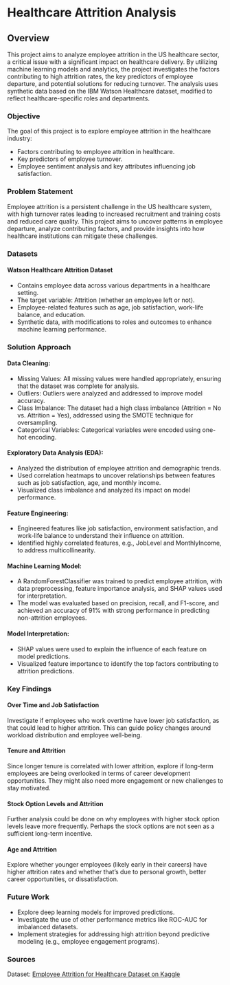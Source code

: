 # Healthcare Attrition Analysis

## Overview

This project aims to analyze employee attrition in the US healthcare sector, a critical issue with a significant impact on healthcare delivery. By utilizing machine learning models and analytics, the project investigates the factors contributing to high attrition rates, the key predictors of employee departure, and potential solutions for reducing turnover. The analysis uses synthetic data based on the IBM Watson Healthcare dataset, modified to reflect healthcare-specific roles and departments.

### Objective

The goal of this project is to explore employee attrition in the healthcare industry:

- Factors contributing to employee attrition in healthcare.
- Key predictors of employee turnover.
- Employee sentiment analysis and key attributes influencing job satisfaction.

### Problem Statement

Employee attrition is a persistent challenge in the US healthcare system, with high turnover rates leading to increased recruitment and training costs and reduced care quality. This project aims to uncover patterns in employee departure, analyze contributing factors, and provide insights into how healthcare institutions can mitigate these challenges.

### Datasets

#### Watson Healthcare Attrition Dataset

- Contains employee data across various departments in a healthcare setting.
- The target variable: Attrition (whether an employee left or not).
- Employee-related features such as age, job satisfaction, work-life balance, and education.
- Synthetic data, with modifications to roles and outcomes to enhance machine learning performance.

### Solution Approach

#### Data Cleaning:
- Missing Values: All missing values were handled appropriately, ensuring that the dataset was complete for analysis.
- Outliers: Outliers were analyzed and addressed to improve model accuracy.
- Class Imbalance: The dataset had a high class imbalance (Attrition = No vs. Attrition = Yes), addressed using the SMOTE technique for oversampling.
- Categorical Variables: Categorical variables were encoded using one-hot encoding.

#### Exploratory Data Analysis (EDA):

- Analyzed the distribution of employee attrition and demographic trends.
- Used correlation heatmaps to uncover relationships between features such as job satisfaction, age, and monthly income.
- Visualized class imbalance and analyzed its impact on model performance.

#### Feature Engineering:

- Engineered features like job satisfaction, environment satisfaction, and work-life balance to understand their influence on attrition.
- Identified highly correlated features, e.g., JobLevel and MonthlyIncome, to address multicollinearity.

#### Machine Learning Model:

- A RandomForestClassifier was trained to predict employee attrition, with data preprocessing, feature importance analysis, and SHAP values used for interpretation.
- The model was evaluated based on precision, recall, and F1-score, and achieved an accuracy of 91% with strong performance in predicting non-attrition employees.

#### Model Interpretation:

- SHAP values were used to explain the influence of each feature on model predictions.
- Visualized feature importance to identify the top factors contributing to attrition predictions.

### Key Findings

#### Over Time and Job Satisfaction
Investigate if employees who work overtime have lower job satisfaction, as that could lead to higher attrition. This can guide policy changes around workload distribution and employee well-being.

#### Tenure and Attrition
Since longer tenure is correlated with lower attrition, explore if long-term employees are being overlooked in terms of career development opportunities. They might also need more engagement or new challenges to stay motivated.

#### Stock Option Levels and Attrition
Further analysis could be done on why employees with higher stock option levels leave more frequently. Perhaps the stock options are not seen as a sufficient long-term incentive.

#### Age and Attrition
Explore whether younger employees (likely early in their careers) have higher attrition rates and whether that’s due to personal growth, better career opportunities, or dissatisfaction.

### Future Work

- Explore deep learning models for improved predictions.
- Investigate the use of other performance metrics like ROC-AUC for imbalanced datasets.
- Implement strategies for addressing high attrition beyond predictive modeling (e.g., employee engagement programs).

### Sources

Dataset: [Employee Attrition for Healthcare Dataset on Kaggle](https://www.kaggle.com/datasets/jpmiller/employee-attrition-for-healthcare/data)
